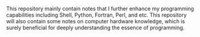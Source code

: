 This repository mainly contain notes that I further enhance my programming capabilities including Shell, Python, Fortran, Perl, and etc. This repository will also contain some notes on computer hardware knowledge, which is surely beneficial for deeply understanding the essence of programming.
